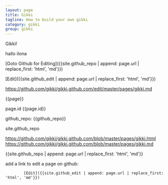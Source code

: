 ```yaml
---
layout: page
title: Gikki
tagline: How to build your own gikki
category: gikki
group: gikki
---
```

Gikki!

hallo ilona


[Goto Github for Editing]({{site.github_repo | append: page.url | replace_first: 'html', 'md'}})

[Edit]({{site.github_edit | append: page.url | replace_first: 'html', 'md'}})


https://github.com/gikki/gikki.github.com/edit/master/pages/gikki.md

{{page}}

page.id {{page.id}}


github_repo:
{{github_repo}}

site.github_repo


https://github.com/gikki/gikki.github.com/blob/master/pages/gikki.html
https://github.com/gikki/gikki.github.com/blob/master/pages/gikki.md

{{site.github_repo | append: page.url | replace_first: 'html', 'md'}}


add a link to edit a page on github:

            [Edit]({{site.github_edit | append: page.url | replace_first: 'html', 'md'}})
